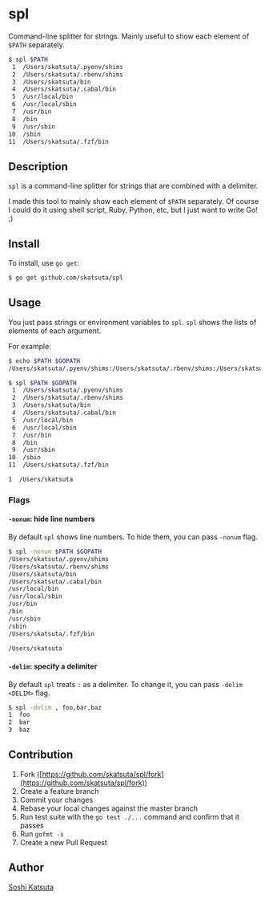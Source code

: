 # spl

Command-line splitter for strings. Mainly useful to show each element of `$PATH` separately.

```bash
$ spl $PATH
 1  /Users/skatsuta/.pyenv/shims
 2  /Users/skatsuta/.rbenv/shims
 3  /Users/skatsuta/bin
 4  /Users/skatsuta/.cabal/bin
 5  /usr/local/bin
 6  /usr/local/sbin
 7  /usr/bin
 8  /bin
 9  /usr/sbin
10  /sbin
11  /Users/skatsuta/.fzf/bin
```

## Description

`spl` is a command-line splitter for strings that are combined with a delimiter.

I made this tool to mainly show each element of `$PATH` separately.
Of course I could do it using shell script, Ruby, Python, etc, but I just want to write Go! ;)

## Install

To install, use `go get`:

```bash
$ go get github.com/skatsuta/spl
```

## Usage

You just pass strings or environment variables to `spl`. `spl` shows the lists of elements of each argument.

For example:

```bash
$ echo $PATH $GOPATH
/Users/skatsuta/.pyenv/shims:/Users/skatsuta/.rbenv/shims:/Users/skatsuta/bin:/Users/skatsuta/.cabal/bin:/usr/local/bin:/usr/local/sbin:/usr/bin:/bin:/usr/sbin:/sbin:/Users/skatsuta/.fzf/bin /Users/skatsuta

$ spl $PATH $GOPATH
 1  /Users/skatsuta/.pyenv/shims
 2  /Users/skatsuta/.rbenv/shims
 3  /Users/skatsuta/bin
 4  /Users/skatsuta/.cabal/bin
 5  /usr/local/bin
 6  /usr/local/sbin
 7  /usr/bin
 8  /bin
 9  /usr/sbin
10  /sbin
11  /Users/skatsuta/.fzf/bin

1  /Users/skatsuta
```

### Flags

#### `-nonum`: hide line numbers

By default `spl` shows line numbers. To hide them, you can pass `-nonum` flag.

```bash
$ spl -nonum $PATH $GOPATH
/Users/skatsuta/.pyenv/shims
/Users/skatsuta/.rbenv/shims
/Users/skatsuta/bin
/Users/skatsuta/.cabal/bin
/usr/local/bin
/usr/local/sbin
/usr/bin
/bin
/usr/sbin
/sbin
/Users/skatsuta/.fzf/bin

/Users/skatsuta
```

#### `-delim`: specify a delimiter

By default `spl` treats `:` as a delimiter. To change it, you can pass `-delim <DELIM>` flag. 

```bash
$ spl -delim , foo,bar,baz
1  foo
2  bar
3  baz
```


## Contribution

1. Fork ([https://github.com/skatsuta/spl/fork](https://github.com/skatsuta/spl/fork))
1. Create a feature branch
1. Commit your changes
1. Rebase your local changes against the master branch
1. Run test suite with the `go test ./...` command and confirm that it passes
1. Run `gofmt -s`
1. Create a new Pull Request

## Author

[Soshi Katsuta](https://github.com/skatsuta)
